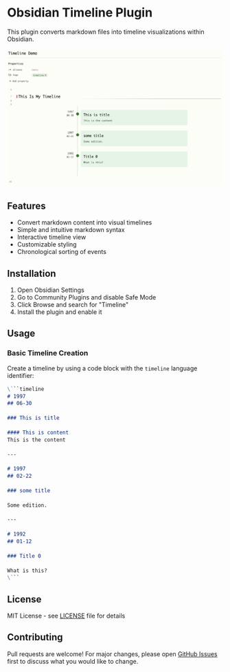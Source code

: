 # Obsidian Timeline Plugin

This plugin converts markdown files into timeline visualizations within Obsidian.

![example](./example.png)

## Features

- Convert markdown content into visual timelines
- Simple and intuitive markdown syntax
- Interactive timeline view
- Customizable styling
- Chronological sorting of events

## Installation

1. Open Obsidian Settings
2. Go to Community Plugins and disable Safe Mode
3. Click Browse and search for "Timeline"
4. Install the plugin and enable it

## Usage

### Basic Timeline Creation

Create a timeline by using a code block with the `timeline` language identifier:

```markdown
\```timeline
# 1997
## 06-30 

### This is title

#### This is content
This is the content

---

# 1997
## 02-22 

### some title

Some edition.

---

# 1992
## 01-12 

### Title 0

What is this?
\```
```

## License

MIT License - see [LICENSE](LICENSE) file for details

## Contributing

Pull requests are welcome! For major changes, please open [GitHub Issues](https://github.com/recklyss/timeline/issues) first to discuss what you would like to change.

